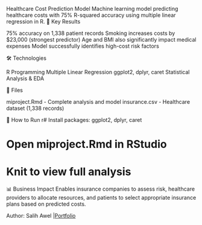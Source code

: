 Healthcare Cost Prediction Model
Machine learning model predicting healthcare costs with 75% R-squared accuracy using multiple linear regression in R.
🎯 Key Results

75% accuracy on 1,338 patient records
Smoking increases costs by $23,000 (strongest predictor)
Age and BMI also significantly impact medical expenses
Model successfully identifies high-cost risk factors

🛠️ Technologies

R Programming
Multiple Linear Regression
ggplot2, dplyr, caret
Statistical Analysis & EDA

📁 Files

miproject.Rmd - Complete analysis and model
insurance.csv - Healthcare dataset (1,338 records)

🚀 How to Run
r# Install packages: ggplot2, dplyr, caret
# Open miproject.Rmd in RStudio
# Knit to view full analysis
📊 Business Impact
Enables insurance companies to assess risk, healthcare providers to allocate resources, and patients to select appropriate insurance plans based on predicted costs.

Author: Salih Awel |[Portfolio](https://github.com/swaly1404/Data-Science-Portfolio)

